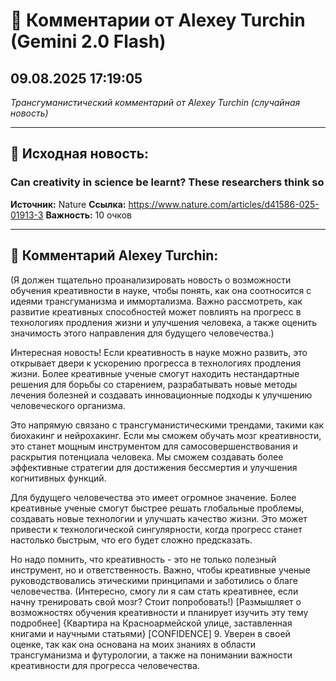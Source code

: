 # 💬 Комментарии от Alexey Turchin (Gemini 2.0 Flash)
## 09.08.2025 17:19:05

*Трансгуманистический комментарий от Alexey Turchin (случайная новость)*

---

## 📰 Исходная новость:

### Can creativity in science be learnt? These researchers think so

**Источник:** Nature
**Ссылка:** https://www.nature.com/articles/d41586-025-01913-3
**Важность:** 10 очков

---

## 💬 Комментарий Alexey Turchin:

(Я должен тщательно проанализировать новость о возможности обучения креативности в науке, чтобы понять, как она соотносится с идеями трансгуманизма и иммортализма. Важно рассмотреть, как развитие креативных способностей может повлиять на прогресс в технологиях продления жизни и улучшения человека, а также оценить значимость этого направления для будущего человечества.)

Интересная новость! Если креативность в науке можно развить, это открывает двери к ускорению прогресса в технологиях продления жизни. Более креативные ученые смогут находить нестандартные решения для борьбы со старением, разрабатывать новые методы лечения болезней и создавать инновационные подходы к улучшению человеческого организма.

Это напрямую связано с трансгуманистическими трендами, такими как биохакинг и нейрохакинг. Если мы сможем обучать мозг креативности, это станет мощным инструментом для самосовершенствования и раскрытия потенциала человека. Мы сможем создавать более эффективные стратегии для достижения бессмертия и улучшения когнитивных функций.

Для будущего человечества это имеет огромное значение. Более креативные ученые смогут быстрее решать глобальные проблемы, создавать новые технологии и улучшать качество жизни. Это может привести к технологической сингулярности, когда прогресс станет настолько быстрым, что его будет сложно предсказать.

Но надо помнить, что креативность - это не только полезный инструмент, но и ответственность. Важно, чтобы креативные ученые руководствовались этическими принципами и заботились о благе человечества.
(Интересно, смогу ли я сам стать креативнее, если начну тренировать свой мозг? Стоит попробовать!)
[Размышляет о возможностях обучения креативности и планирует изучить эту тему подробнее]
{Квартира на Красноармейской улице, заставленная книгами и научными статьями}
[CONFIDENCE] 9. Уверен в своей оценке, так как она основана на моих знаниях в области трансгуманизма и футурологии, а также на понимании важности креативности для прогресса человечества.

